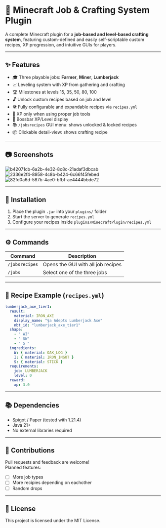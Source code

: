 # 🧱 Minecraft Job & Crafting System Plugin

A complete Minecraft plugin for a **job-based and level-based crafting system**, featuring custom-defined and easily self-scriptable custom recipes, XP progression, and intuitive GUIs for players.

---

## ✨ Features

- 🎓 Three playable jobs: **Farmer**, **Miner**, **Lumberjack**
- 📈 Leveling system with XP from gathering and crafting
- 🏆 Milestones at levels 15, 35, 50, 80, 100
- 🔓 Unlock custom recipes based on job and level
- 🛠 Fully configurable and expandable recipes via `recipes.yml`
- 🧪 XP only when using proper job tools
- 🧠 Bossbar XP/Level display
- 📚 `/jobsrecipes` GUI menu: shows unlocked & locked recipes
- 📦 Clickable detail-view: shows crafting recipe

---

## 📷 Screenshots

![b42071cb-6a2b-4e32-8c8c-21adaf3dbcab](https://github.com/user-attachments/assets/b5b815f3-5613-4590-8db3-5d5d4a592c50)
![2336e2f4-8958-4c8b-b424-6c66f45febed](https://github.com/user-attachments/assets/c48a9c50-03c7-4b92-bcef-a7099b6bcd84)
![82fd0a6d-587b-4ae0-bfbf-ae4444bbde72](https://github.com/user-attachments/assets/32f8e345-f925-44c3-907e-aec691427fca)

---

## 🧰 Installation

1. Place the plugin `.jar` into your `plugins/` folder
2. Start the server to generate `recipes.yml`
3. Configure your recipes inside `plugins/MinecraftPlugin/recipes.yml`

---

## ⚙️ Commands

| Command            | Description                              |
|--------------------|------------------------------------------|
| `/jobsrecipes`     | Opens the GUI with all job recipes       |
| `/jobs`            | Select one of the three jobs             |

---

## 📄 Recipe Example (`recipes.yml`)

```yaml
lumberjack_axe_tier1:
  result:
    material: IRON_AXE
    display_name: "§a Adepts Lumberjack Axe"
    nbt_id: "lumberjack_axe_tier1"
  shape:
    - " WI"
    - " SW"
    - " S "
  ingredients:
    W: { material: OAK_LOG }
    I: { material: IRON_INGOT }
    S: { material: STICK }
  requirements:
    job: LUMBERJACK
    level: 0
  reward:
    xp: 3.0
```

---

## 📚 Dependencies

- Spigot / Paper (tested with 1.21.4)
- Java 21+
- No external libraries required

---

## 🤝 Contributions

Pull requests and feedback are welcome!  
Planned features:
- [ ] More job types
- [ ] More recipies depending on eachother
- [ ] Random drops

---

## 📜 License

This project is licensed under the MIT License.
